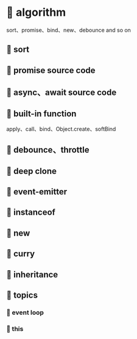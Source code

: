 # 🍛 algorithm

sort、promise、bind、new、debounce and so on

## 🍖 sort

## 🦴 promise source code

## 🦴 async、await source code

## 🦴 built-in function

apply、call、bind、Object.create、softBind

## 🦴 debounce、throttle

## 🦴 deep clone

## 🍗 event-emitter

## 🦴 instanceof

## 🦴 new

## 🦴 curry

## 🦴 inheritance

## 🥘 topics

### 🧀 event loop

### 🥞 this
